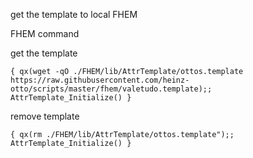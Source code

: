 get the template to local FHEM

FHEM command

get the template
```
{ qx(wget -qO ./FHEM/lib/AttrTemplate/ottos.template https://raw.githubusercontent.com/heinz-otto/scripts/master/fhem/valetudo.template);; AttrTemplate_Initialize() }
```
remove template
```
{ qx(rm ./FHEM/lib/AttrTemplate/ottos.template");; AttrTemplate_Initialize() }
```
